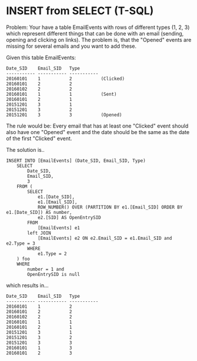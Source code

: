 
INSERT from SELECT (T-SQL)
==========================

Problem: Your have a table EmailEvents with rows of different types (1, 2, 3) which represent different things that can be done with an email (sending, opening and clicking on links). The problem is, that the "Opened" events are missing for several emails and you want to add these. 

Given this table EmailEvents:

    Date_SID    Email_SID   Type
    ----------- ----------- -----------
    20160101    1           2           (Clicked)
    20160101    2           2
    20160102    2           2
    20160101    1           1           (Sent)
    20160101    2           1
    20151201    3           1
    20151201    3           2
    20151201    3           3           (Opened)

The rule would be: Every email that has at least one "Clicked" event should also have one "Opened" event and the date should be the same as the date of the first "Clicked" event.

The solution is..

    INSERT INTO [EmailEvents] (Date_SID, Email_SID, Type)
        SELECT
            Date_SID,
            Email_SID,
            3
        FROM (
            SELECT 
                e1.[Date_SID],
                e1.[Email_SID],
                ROW_NUMBER() OVER (PARTITION BY e1.[Email_SID] ORDER BY e1.[Date_SID]) AS number,
                e2.[SID] AS OpenEntrySID
            FROM 
                [EmailEvents] e1
            left JOIN
                [EmailEvents] e2 ON e2.Email_SID = e1.Email_SID and e2.Type = 3
            WHERE
                e1.Type = 2
        ) foo
        WHERE
            number = 1 and
            OpenEntrySID is null


which results in...

    Date_SID    Email_SID   Type
    ----------- ----------- -----------
    20160101    1           2
    20160101    2           2
    20160102    2           2
    20160101    1           1
    20160101    2           1
    20151201    3           1
    20151201    3           2
    20151201    3           3
    20160101    1           3
    20160101    2           3

